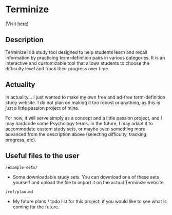 # Terminize

(Visit [here](https://piano-miles.github.io/terminize/))

## Description

Terminize is a study tool designed to help students learn and recall information by practicing term-definition pairs in various categories. It is an interactive and customizable tool that allows students to choose the difficulty level and track their progress over time.

## Actuality

In actuality... I just wanted to make my own free and ad-free term-definition study website. I do not plan on making it too robust or anything, as this is just a little passion project of mine.

For now, it will serve simply as a concept and a little passion project, and I may hardcode some Psychology terms. In the future, I may adapt it to accommodate custom study sets, or maybe even something more advanced from the description above (selecting difficulty, tracking progress, etc).

## Useful files to the user

`/example-sets/`
- Some downloadable study sets. You can download one of these sets yourself and upload the file to import it on the actual Terminize website.

`/ref/plan.md`
- My future plans / todo list for this project, if you would like to see what is coming for the future.
